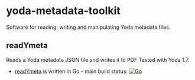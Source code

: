 # yoda-metadata-toolkit
Software for reading, writing and manipulating Yoda metadata files.

## readYmeta 
Reads a Yoda metadata JSON file and writes it to PDF Tested with Yoda 1.7.
- [readYmeta](https://github.com/vu-rdm-tech/yoda-metadata-toolkit/tree/main/readYmeta) is written in Go - main build status: [![Go](https://github.com/vu-rdm-tech/yoda-metadata-toolkit/actions/workflows/go.yml/badge.svg)](https://github.com/vu-rdm-tech/yoda-metadata-toolkit/actions/workflows/go.yml)
